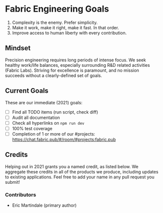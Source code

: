# Fabric Engineering Goals

1. Complexity is the enemy.  Prefer simplicity.
2. Make it work, make it right, make it fast.  In that order.
3. Improve access to human liberty with every contribution.

## Mindset
Precision engineering requires long periods of intense focus.  We seek healthy work/life balances,
especially surrounding R&D related activities (Fabric Labs).  Striving for excellence is paramount,
and no mission succeeds without a clearly-defined set of goals.

## Current Goals
These are our immediate (2021) goals:

- [ ] Find all TODO items (run script, check diff)
- [ ] Audit all documentation
- [ ] Check all hyperlinks on `npm run dev`
- [ ] 100% test coverage
- [ ] Completion of 1 or more of our #projects: https://chat.fabric.pub/#/room/#projects:fabric.pub

## Credits
Helping out in 2021 grants you a named credit, as listed below.  We aggregate these credits in
all of the products we produce, including updates to existing applications.  Feel free to add
your name in any pull request you submit!

### Contributors
- Eric Martindale (primary author)

